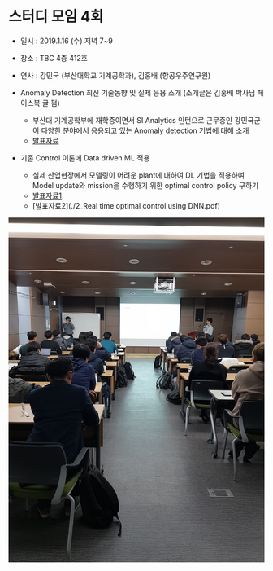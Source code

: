 # 스터디 모임 4회

* 일시 : 2019.1.16 (수) 저녁 7~9
* 장소 : TBC 4층 412호
* 연사 : 강민국 (부산대학교 기계공학과), 김홍배 (항공우주연구원)

* Anomaly Detection 최신 기술동향 및 실제 응용 소개 (소개글은 김홍배 박사님 페이스북 글 펌)
  - 부산대 기계공학부에 재학중이면서 SI Analytics 인턴으로 근무중인 강민국군이 다양한 분야에서 응용되고 있는 Anomaly detection 기법에 대해 소개
  - [발표자료](./1901162.jpg)


* 기존 Control 이론에 Data driven ML 적용
  - 실제 산업현장에서  모델링이 어려운 plant에 대하여 DL 기법을 적용하여 Model update와 mission을 수행하기 위한 optimal control policy 구하기
  - [발표자료1](./1_Quadcopter_grey_model.pdf)
  - [발표자료2](./2_Real time optimal control using DNN.pdf)

![](./190116.jpg)
